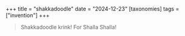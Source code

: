 +++
title = "shakkadoodle"
date = "2024-12-23"
[taxonomies]
tags = ["invention"]
+++

> Shakkadoodle krink! For Shalla Shalla!

